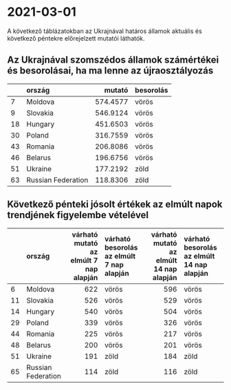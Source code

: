 # 2021-03-01
A következő táblázatokban az Ukrajnával határos államok aktuális és következő péntekre előrejelzett mutatói láthatók.
## Az Ukrajnával szomszédos államok számértékei és besorolásai, ha ma lenne az újraosztályozás

|   |ország             |   mutató|besorolás |
|:--|:------------------|--------:|:---------|
|7  |Moldova            | 574.4577|vörös     |
|9  |Slovakia           | 546.9124|vörös     |
|18 |Hungary            | 451.6503|vörös     |
|30 |Poland             | 316.7559|vörös     |
|43 |Romania            | 206.8086|vörös     |
|46 |Belarus            | 196.6756|vörös     |
|51 |Ukraine            | 177.2192|zöld      |
|63 |Russian Federation | 118.8306|zöld      |
## Következő pénteki jósolt értékek az elmúlt napok trendjének figyelembe vételével
|   |ország             | várható mutató az elmúlt 7 nap alapján|várható besorolás az elmúlt 7 nap alapján | várható mutató az elmúlt 14 nap alapján|várható besorolás az elmúlt 14 nap alapján |
|:--|:------------------|--------------------------------------:|:-----------------------------------------|---------------------------------------:|:------------------------------------------|
|6  |Moldova            |                                    622|vörös                                     |                                     596|vörös                                      |
|11 |Slovakia           |                                    526|vörös                                     |                                     529|vörös                                      |
|14 |Hungary            |                                    540|vörös                                     |                                     504|vörös                                      |
|29 |Poland             |                                    339|vörös                                     |                                     326|vörös                                      |
|44 |Romania            |                                    225|vörös                                     |                                     217|vörös                                      |
|48 |Belarus            |                                    200|vörös                                     |                                     201|vörös                                      |
|51 |Ukraine            |                                    191|zöld                                      |                                     184|zöld                                       |
|65 |Russian Federation |                                    114|zöld                                      |                                     116|zöld                                       |
